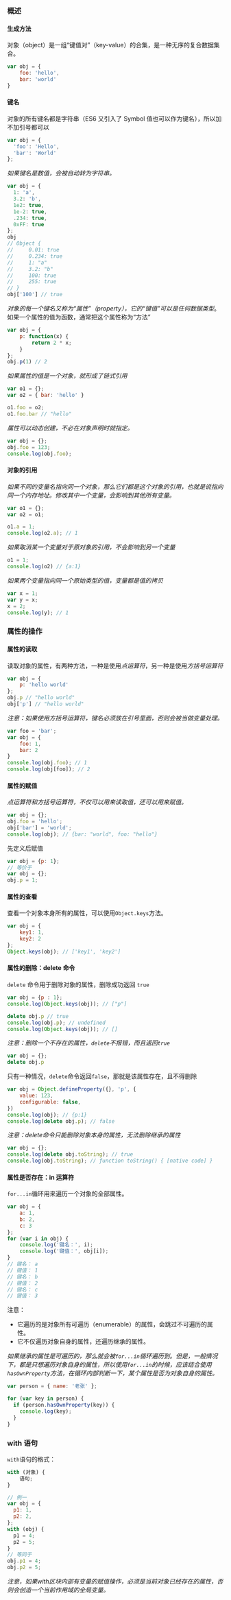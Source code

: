 ### 概述
#### 生成方法
对象（object）是一组“键值对”（key-value）的合集，是一种无序的复合数据集合。
```js
var obj = {
    foo: 'hello',
    bar: 'world'
}
```

#### 键名
对象的所有键名都是字符串（ES6 又引入了 Symbol 值也可以作为键名），所以加不加引号都可以
```js
var obj = {
  'foo': 'Hello',
  'bar': 'World'
};
```
*如果键名是数值，会被自动转为字符串。*

```js
var obj = {
  1: 'a',
  3.2: 'b',
  1e2: true,
  1e-2: true,
  .234: true,
  0xFF: true
};
obj
// Object {
//     0.01: true
//     0.234: true
//     1: "a"
//     3.2: "b"
//     100: true
//     255: true
// }
obj['100'] // true
```

*对象的每一个键名又称为“属性”（property），它的“键值”可以是任何数据类型*。如果一个属性的值为函数，通常把这个属性称为“方法”
```js
var obj = {
    p: function(x) {
        return 2 * x;
    }
};
obj.p(1) // 2
```

*如果属性的值是一个对象，就形成了链式引用*
```js
var o1 = {};
var o2 = { bar: 'hello' }

o1.foo = o2;
o1.foo.bar // "hello"
```

*属性可以动态创建，不必在对象声明时就指定。*
```js
var obj = {};
obj.foo = 123;
console.log(obj.foo);
```

#### 对象的引用
*如果不同的变量名指向同一个对象，那么它们都是这个对象的引用，也就是说指向同一个内存地址。修改其中一个变量，会影响到其他所有变量。*
```js
var o1 = {};
var o2 = o1;

o1.a = 1;
console.log(o2.a); // 1
```

*如果取消某一个变量对于原对象的引用，不会影响到另一个变量*
```js
o1 = 1;
console.log(o2) // {a:1}
```

*如果两个变量指向同一个原始类型的值，变量都是值的拷贝*
```js
var x = 1;
var y = x;
x = 2;
console.log(y); // 1
```

### 属性的操作
#### 属性的读取
读取对象的属性，有两种方法，一种是使用*点运算符*，另一种是使用*方括号运算符*
```js
var obj = {
    p: 'hello world'
};
obj.p // "hello world"
obj['p'] // "hello world"
```
*注意：如果使用方括号运算符，键名必须放在引号里面，否则会被当做变量处理。*
```js
var foo = 'bar';
var obj = {
    foo: 1,
    bar: 2
}
console.log(obj.foo); // 1
console.log(obj[foo]); // 2
```
#### 属性的赋值
*点运算符和方括号运算符，不仅可以用来读取值，还可以用来赋值。*
```js
var obj = {};
obj.foo = 'hello';
obj['bar'] = 'world';
console.log(obj); // {bar: "world", foo: "hello"}
```

先定义后赋值
```js
var obj = {p: 1};
// 等价于
var obj = {};
obj.p = 1;
```

#### 属性的查看
查看一个对象本身所有的属性，可以使用`Object.keys`方法。
```js
var obj = {
    key1: 1,
    key2: 2
};
Object.keys(obj); // ['key1', 'key2']
```

#### 属性的删除：delete 命令

`delete` 命令用于删除对象的属性，删除成功返回 `true`

```js
var obj = {p : 1};
console.log(Object.keys(obj)); // ["p"]

delete obj.p // true
console.log(obj.p); // undefined
console.log(Object.keys(obj)); // []
```

*注意：删除一个不存在的属性，`delete`不报错，而且返回`true`*
```js
var obj = {};
delete obj.p
```

只有一种情况，`delete`命令返回`false`，那就是该属性存在，且不得删除
```js
var obj = Object.defineProperty({}, 'p', {
    value: 123,
    configurable: false,
})
console.log(obj); // {p:1}
console.log(delete obj.p); // false
```

*注意：delete命令只能删除对象本身的属性，无法删除继承的属性*
```js
var obj = {};
console.log(delete obj.toString); // true
console.log(obj.toString); // ƒunction toString() { [native code] }
```

#### 属性是否存在：in 运算符
`for...in`循环用来遍历一个对象的全部属性。
```js
var obj = {
    a: 1,
    b: 2,
    c: 3
};
for (var i in obj) {
    console.log('键名：', i);
    console.log('键值：', obj[i]);
}
// 键名： a
// 键值： 1
// 键名： b
// 键值： 2
// 键名： c
// 键值： 3
```
注意：
- 它遍历的是对象所有可遍历（enumerable）的属性，会跳过不可遍历的属性。
- 它不仅遍历对象自身的属性，还遍历继承的属性。

*如果继承的属性是可遍历的，那么就会被`for...in`循环遍历到。但是，一般情况下，都是只想遍历对象自身的属性，所以使用`for...in`的时候，应该结合使用`hasOwnProperty`方法，在循环内部判断一下，某个属性是否为对象自身的属性。*
```js
var person = { name: '老张' };

for (var key in person) {
  if (person.hasOwnProperty(key)) {
    console.log(key);
  }
}
```

### with 语句

`with`语句的格式：
```js
with (对象) {
    语句;
}
```
```js
// 例一
var obj = {
  p1: 1,
  p2: 2,
};
with (obj) {
  p1 = 4;
  p2 = 5;
}
// 等同于
obj.p1 = 4;
obj.p2 = 5;
```
*注意，如果with区块内部有变量的赋值操作，必须是当前对象已经存在的属性，否则会创造一个当前作用域的全局变量。*